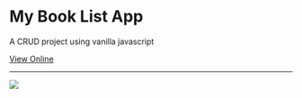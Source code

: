 # My Book List App

A CRUD project using vanilla javascript

[View Online](https://thiagowfer.github.io/mybooklist-app/)

---
![](https://github.com/thiagowfer/mybooklist-app/blob/master/my-book-list.jpg)

